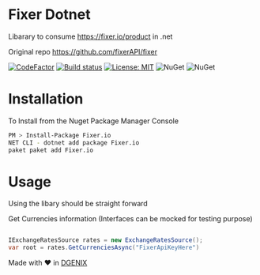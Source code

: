 # Fixer Dotnet
Libarary to consume https://fixer.io/product in .net

Original repo https://github.com/fixerAPI/fixer

[![CodeFactor](https://www.codefactor.io/repository/github/davidrevoledo/fixerdotnet/badge)](https://www.codefactor.io/repository/github/davidrevoledo/fixerdotnet)
[![Build status](https://ci.appveyor.com/api/projects/status/iytre288g53nh213?svg=true)](https://ci.appveyor.com/project/davidrevoledo/fixerdotnet)
[![License: MIT](https://img.shields.io/badge/License-MIT-yellow.svg)](https://opensource.org/licenses/MIT)
![NuGet](https://img.shields.io/nuget/v/Fixer.io.svg)
![NuGet](https://img.shields.io/nuget/dt/Fixer.io.svg)

# Installation

To Install from the Nuget Package Manager Console 

```sh
PM > Install-Package Fixer.io 
NET CLI - dotnet add package Fixer.io
paket paket add Fixer.io

```

# Usage
Using the libary should be straight forward 

Get Currencies information 
(Interfaces can be mocked for testing purpose)
``` C#

IExchangeRatesSource rates = new ExchangeRatesSource();
var root = rates.GetCurrenciesAsync("FixerApiKeyHere")
```

Made with ❤ in [DGENIX](https://www.dgenix.com/)
